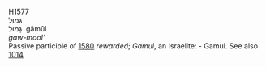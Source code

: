 <body>
  <p>H1577<br>  גּמוּל  <br> גָּמוּל  ‎  gâmûl  <br><i>gaw-mool‘ </i><br>Passive participle of <a href="h1580.htm">1580</a>  <i>rewarded</i>; <i>Gamul</i>, an Israelite: - Gamul. See also <a href="h1014.htm">1014</a> <br></p>
 </body>